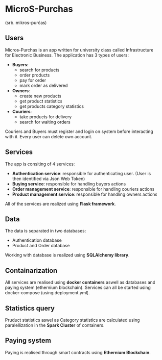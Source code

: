 # MicroS-Purchas 
(srb. mikros-purćas)

## Users

Micros-Purchas is an app written for university class called Infrastructure for Electronic Business.
The application has 3 types of users:
  - __Buyers__:
    - search for products
    - order products
    - pay for order
    - mark order as delivered
  - __Owners__:
    - create new products
    - get product statistics
    - get products category statistics
  - __Couriers__:
    - take products for delivery
    - search for waiting orders

Couriers and Buyers must register and login on system before interacting with it.
Every user can delete own account.

## Services

The app is consiting of 4 services:
  - __Authentication service__: responsible for authenticating user. (User is then identified via Json Web Token)
  - __Buying service__: responsible for handling buyers actions
  - __Order management service__: responsible for handling couriers actions
  - __Product management service__: responsible for handling owners actions

All of the services are realized using __Flask framework__.

## Data

The data is separated in two databases:
  - Authentication database
  - Product and Order database

Working with database is realized using __SQLAlchemy library__.

## Containarization

All services are realised using __docker containers__ aswell as databases and paying system (ethernium blockchain).
Services can all be started using docker-compose (using deployment.yml).

## Statistics query

Pruduct statistics aswel as Category statistics are calculated using paralellization in the __Spark Cluster__ of containers.

## Paying system

Paying is realised through smart contracts using __Ethernium Blockchain__.



